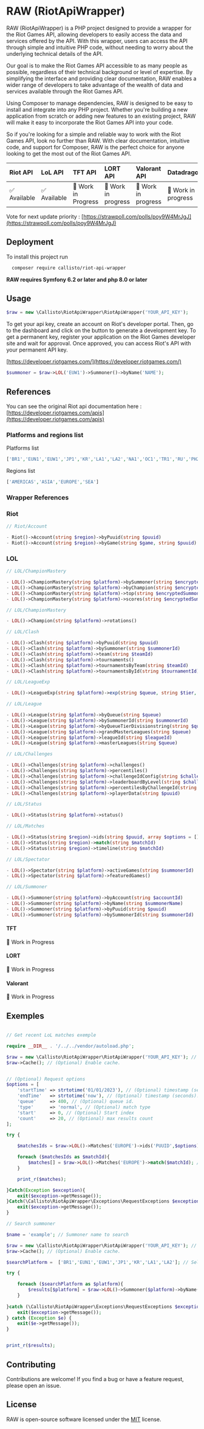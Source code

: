 
# RAW (RiotApiWrapper)



RAW (RiotApiWrapper) is a PHP project designed to provide a wrapper for the Riot Games API, allowing developers to easily access the data and services offered by the API. With this wrapper, users can access the API through simple and intuitive PHP code, without needing to worry about the underlying technical details of the API.

Our goal is to make the Riot Games API accessible to as many people as possible, regardless of their technical background or level of expertise. By simplifying the interface and providing clear documentation, RAW enables a wider range of developers to take advantage of the wealth of data and services available through the Riot Games API.

Using Composer to manage dependencies, RAW is designed to be easy to install and integrate into any PHP project. Whether you're building a new application from scratch or adding new features to an existing project, RAW will make it easy to incorporate the Riot Games API into your code.

So if you're looking for a simple and reliable way to work with the Riot Games API, look no further than RAW. With clear documentation, intuitive code, and support for Composer, RAW is the perfect choice for anyone looking to get the most out of the Riot Games API.

| Riot API    | LoL API     | TFT API             | LORT API            | Valorant API        | Datadragon          |
|:------------|:------------|:--------------------|:--------------------|:--------------------|:--------------------|
| ✅ Available | ✅ Available | 🚧 Work in Progress | 🚧 Work in progress | 🚧 Work in progress | 🚧 Work in progress |

Vote for next update priority : [https://strawpoll.com/polls/poy9W4MrJgJ](https://strawpoll.com/polls/poy9W4MrJgJ)

## Deployment

To install this project run

```bash
  composer require callisto/riot-api-wrapper
```

**RAW requires Symfony 6.2 or later and php 8.0 or later**
## Usage

```php
$raw = new \Callisto\RiotApiWrapper\RiotApiWrapper('YOUR_API_KEY');
```
To get your api key, create an account on Riot's developer portal. Then, go to the dashboard and click on the button to generate a development key.
To get a permanent key, register your application on the Riot Games developer site and wait for approval. Once approved, you can access Riot's API with your permanent API key.

[https://developer.riotgames.com/](https://developer.riotgames.com/)

```php
$summoner = $raw->LOL('EUW1')->Summoner()->byName('NAME');
```

## References

You can see the original Riot api documentation here : [https://developer.riotgames.com/apis](https://developer.riotgames.com/apis)

### Platforms and regions list
Platforms list
```php
['BR1','EUN1','EUW1','JP1','KR','LA1','LA2','NA1','OC1','TR1','RU','PH2','SG2','TH2','TW2','VN2']
```
Regions list
```php
['AMERICAS','ASIA','EUROPE','SEA']
```

### Wrapper References
### Riot

```php
// Riot/Account

- Riot()->Account(string $region)->byPuuid(string $puuid)
- Riot()->Account(string $region)->byGame(string $game, string $puuid)
```

### LOL
```php
// LOL/ChampionMastery

- LOL()->ChampionMastery(string $platform)->bySummoner(string $encryptedSummonerId)
- LOL()->ChampionMastery(string $platform)->byChampion(string $encryptedSummonerId, string $championId)
- LOL()->ChampionMastery(string $platform)->top(string $encryptedSummonerId)
- LOL()->ChampionMastery(string $platform)->scores(string $encryptedSummonerId)
```
```php
// LOL/ChampionMastery

- LOL()->Champion(string $platform)->rotations()
```
```php
// LOL/Clash

- LOL()->Clash(string $platform)->byPuuid(string $puuid)
- LOL()->Clash(string $platform)->bySummoner(string $summonerId)
- LOL()->Clash(string $platform)->team(string $teamId)
- LOL()->Clash(string $platform)->tournaments()
- LOL()->Clash(string $platform)->tournamentsByTeam(string $teamId)
- LOL()->Clash(string $platform)->tournamentsById(string $tournamentId)
```
```php
// LOL/LeagueExp

- LOL()->LeagueExp(string $platform)->exp(string $queue, string $tier, string $division)
```
```php
// LOL/League

- LOL()->League(string $platform)->byQueue(string $queue)
- LOL()->League(string $platform)->bySummonerId(string $summonerId)
- LOL()->League(string $platform)->byQueueTierDivisionstring(string $queue, string $tier, string $division)
- LOL()->League(string $platform)->grandMasterLeagues(string $queue)
- LOL()->League(string $platform)->leagueId(string $leagueId)
- LOL()->League(string $platform)->masterLeagues(string $queue)
```
```php
// LOL/Challenges

- LOL()->Challenges(string $platform)->challenges()
- LOL()->Challenges(string $platform)->percentiles()
- LOL()->Challenges(string $platform)->challengeIdConfig(string $challengeId)
- LOL()->Challenges(string $platform)->leaderboardByLevel(string $challengeId, string $level)
- LOL()->Challenges(string $platform)->percentilesByChallengeId(string $challengeId)
- LOL()->Challenges(string $platform)->playerData(string $puuid)
```
```php
// LOL/Status

- LOL()->Status(string $platform)->status()
```
```php
// LOL/Matches

- LOL()->Status(string $region)->ids(string $puuid, array $options = [])
- LOL()->Status(string $region)->match(string $matchId)
- LOL()->Status(string $region)->timeline(string $matchId)
```
```php
// LOL/Spectator

- LOL()->Spectator(string $platform)->activeGames(string $summonerId)
- LOL()->Spectator(string $platform)->featuredGames()
```
```php
// LOL/Summoner

- LOL()->Summoner(string $platform)->byAccount(string $accountId)
- LOL()->Summoner(string $platform)->byName(string $summonerName)
- LOL()->Summoner(string $platform)->byPuuid(string $puuid)
- LOL()->Summoner(string $platform)->bySummonerId(string $summonerId)
```
#### TFT
🚧 Work in Progress
#### LORT
🚧 Work in Progress
#### Valorant
🚧 Work in Progress

## Exemples

```php

// Get recent LoL matches exemple

require __DIR__ . '/../../vendor/autoload.php';

$raw = new \Callisto\RiotApiWrapper\RiotApiWrapper('YOUR_API_KEY'); // Init RiotApiWrapper
$raw->Cache(); // (Optional) Enable cache.


// (Optional) Request options
$options = [
    'startTime' => strtotime('01/01/2023'), // (Optional) timestamp (seconds). Before this date, matches won't be included in result.
    'endTime'   => strtotime('now'), // (Optional) timestamp (seconds). After this date, matches won't be included in result.
    'queue'     => 400, // (Optional) queue id.
    'type'      => 'normal', // (Optional) match type
    'start'     => 0, // (Optional) Start index
    'count'     => 20, // (Optional) max results count
];

try {

    $matchesIds = $raw->LOL()->Matches('EUROPE')->ids('PUUID',$options); // Return matches ids list

    foreach ($matchesIds as $matchId){
        $matches[] = $raw->LOL()->Matches('EUROPE')->match($matchId); // Return match datas from match id
    }

    print_r($matches);

}Catch(Exception $exception){
    exit($exception->getMessage());
}Catch(\Callisto\RiotApiWrapper\Exceptions\RequestExceptions $exception){
    exit($exception->getMessage());
}
```

```php
// Search summoner

$name = 'example'; // Summoner name to search

$raw = new \Callisto\RiotApiWrapper\RiotApiWrapper('YOUR_API_KEY'); // Init RiotApiWrapper
$raw->Cache(); // (Optional) Enable cache.

$searchPlatform =  ['BR1','EUN1','EUW1','JP1','KR','LA1','LA2']; // Select platforms you want to search on

try {

    foreach ($searchPlatform as $platform){
        $results[$platform] = $raw->LOL()->Summoner($platform)->byName($name); // Save result even if empty
    }
    
}catch (\Callisto\RiotApiWrapper\Exceptions\RequestExceptions $exception){
    exit($exception->getMessage());
} catch (Exception $e) {
    exit($e->getMessage());
}


print_r($results);
```

## Contributing

Contributions are welcome! If you find a bug or have a feature request, please open an issue.
## License

RAW is open-source software licensed under the [MIT](https://choosealicense.com/licenses/mit/) license. 

